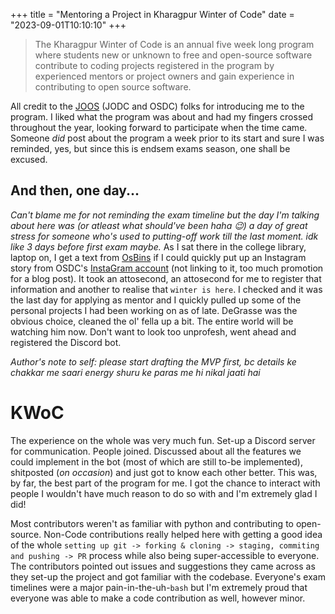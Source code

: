 +++
title = "Mentoring a Project in Kharagpur Winter of Code"
date = "2023-09-01T10:10:10"
+++

> The Kharagpur Winter of Code is an annual five week long program where students new or unknown to free and open-source software contribute to coding projects registered in the program by experienced mentors or project owners and gain experience in contributing to open source software.

All credit to the [JOOS](https://ossdevs.com) (JODC and OSDC) folks for introducing me to the program. I liked what the program was about and had my fingers crossed throughout the year, looking forward to participate when the time came. Someone _did_ post about the program a week prior to its start and sure I was reminded, yes, but since this is endsem exams season, one shall be excused.

## And then, one day...
_Can't blame me for not reminding the exam timeline but the day I'm talking about here was (or atleast what should've been haha :wink:) a day of great stress for someone who's used to putting-off work till the last moment. idk like 3 days before first exam maybe._
As I sat there in the college library, laptop on, I get a text from [OsBins]() if I could quickly put up an Instagram story from OSDC's [InstaGram account](https://www.youtube.com/watch?v=dQw4w9WgXcQ) (not linking to it, too much promotion for a blog post).
It took an attosecond,
an attosecond for me to register that information and another to realise that `winter is here`. I checked and it was the last day for applying as mentor and I quickly pulled up some of the personal projects I had been working on as of late. DeGrasse was the obvious choice, cleaned the ol' fella up a bit. The entire world will be watching him now. Don't want to look too unprofesh, went ahead and registered the Discord bot.

*Author's note to self: please start drafting the MVP first, bc details ke chakkar me saari energy shuru ke paras me hi nikal jaati hai*

# KWoC
The experience on the whole was very much fun. Set-up a Discord server for communication. People joined. Discussed about all the features we could implement in the bot (most of which are still to-be implemented), shitposted (*on occasion*) and just got to know each other better. This was, by far, the best part of the program for me. I got the chance to interact with people I wouldn't have much reason to do so with and I'm extremely glad I did! 

Most contributors weren't as familiar with python and contributing to open-source. Non-Code contributions really helped here with getting a good idea of the whole `setting up git -> forking & cloning -> staging, commiting and pushing -> PR` process while also being super-accessible to everyone. The contributors pointed out issues and suggestions they came across as they set-up the project and got familiar with the codebase.  Everyone's exam timelines were a major pain-in-the-uh-`bash` but I'm extremely proud that everyone was able to make a code contribution as well, however minor.
